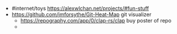 - #internet/toys https://alexwlchan.net/projects/#fun-stuff
- https://github.com/jmforsythe/Git-Heat-Map git visualizer
	- https://repography.com/app/0/clap-rs/clap buy poster of repo
	-